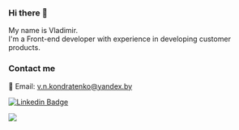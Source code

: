 ### Hi there 👋
My name is Vladimir.
<br>I'm a Front-end developer with experience in developing customer products.

### Contact me
📧 Email: [v.n.kondratenko@yandex.by](mailto:v.n.kondratenko@yandex.by)

[![Linkedin Badge](https://img.shields.io/badge/-LinkedIn-0e76a8?style=flat-square&logo=Linkedin&logoColor=white)](https://www.linkedin.com/in/vladimirkondratenko/)

[![](https://www.codewars.com/users/VladimirKondratenko/badges/micro)](https://www.codewars.com/users/VladimirKondratenko)

<!--
**VladimirKondratenko/VladimirKondratenko** is a ✨ _special_ ✨ repository because its `README.md` (this file) appears on your GitHub profile.

Here are some ideas to get you started:

- 🔭 I’m currently working on ...
- 🌱 I’m currently learning ...
- 👯 I’m looking to collaborate on ...
- 🤔 I’m looking for help with ...
- 💬 Ask me about ...
- 📫 How to reach me: ...
- 😄 Pronouns: ...
- ⚡ Fun fact: ...
-->
